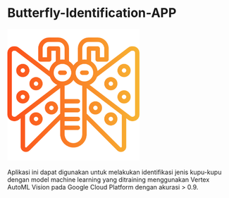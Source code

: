 # Butterfly-Identification-APP

<img src="https://github.com/yosua08/Butterfly-Identification-APP/blob/master/app/src/main/res/drawable-v24/butterfly.png?raw=true" width="300px">

Aplikasi ini dapat digunakan untuk melakukan identifikasi jenis kupu-kupu dengan model machine learning yang ditraining menggunakan Vertex AutoML Vision pada Google Cloud Platform dengan akurasi > 0.9.

